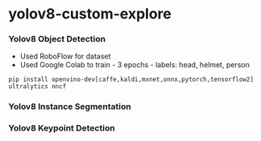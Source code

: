 # yolov8-custom-explore

### Yolov8 Object Detection
* Used RoboFlow for dataset
* Used Google Colab to train - 3 epochs - labels: head, helmet, person

```
pip install openvino-dev[caffe,kaldi,mxnet,onnx,pytorch,tensorflow2] ultralytics nncf
```

### Yolov8 Instance Segmentation
### Yolov8 Keypoint Detection
